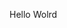 Hello Wolrd








































































































































































































































































































































































































































































































































































































































































































































































































































































































































































































































































































































































































































































































































































































































































































































































































































































































































































































































































































































































































































































































































































































































































































































































































































































































































































































































































































































































































































































































































































































































































































































































































































































































































































































































































































































































































































































































































































































































































































































